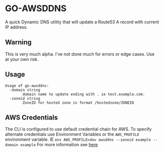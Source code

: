 # GO-AWSDDNS

A quick Dynamic DNS utility that will update a Route53 A record with current IP address.

## Warning
This is very much alpha. I've not done much for errors or edge cases. Use at your own risk.

## Usage
```
Usage of go-awsddns:
  -domain string
        domain name to update ending with . ie test.example.com. 
  -zoneid string
        ZoneID for hosted zone in format /hostedzone/ZONEID
```

## AWS Credentials
The CLI is configured to use default credential chain for AWS. To specify alternate credentials use Environment Variables or the `AWS_PROFILE` environment variable. IE `env AWS_PROFILE=dev awsddns --zoneid example --domain example`
For more information see [here](https://aws.github.io/aws-sdk-go-v2/docs/configuring-sdk/#specifying-credentials) 
